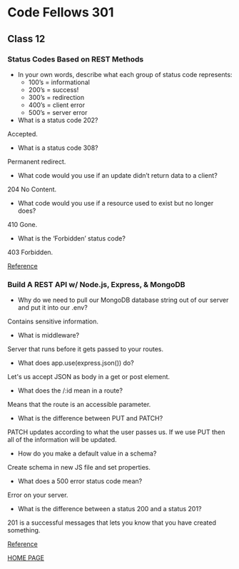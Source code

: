 # Code Fellows 301

## Class 12

### Status Codes Based on REST Methods

- In your own words, describe what each group of status code represents:
  - 100’s = informational
  - 200’s = success!
  - 300’s = redirection
  - 400’s = client error
  - 500’s = server error
- What is a status code 202?

Accepted.

- What is a status code 308?

Permanent redirect.

- What code would you use if an update didn’t return data to a client?

204 No Content.

- What code would you use if a resource used to exist but no longer does?

410 Gone.

- What is the ‘Forbidden’ status code?

403 Forbidden.

[Reference](https://www.moesif.com/blog/technical/api-design/Which-HTTP-Status-Code-To-Use-For-Every-CRUD-App/)

### Build A REST API w/ Node.js, Express, & MongoDB

- Why do we need to pull our MongoDB database string out of our server and put it into our .env?

Contains sensitive information.

- What is middleware?

Server that runs before it gets passed to your routes.

- What does app.use(express.json()) do?

Let's us accept JSON as body in a get or post element.

- What does the /:id mean in a route?

Means that the route is an accessible parameter.

- What is the difference between PUT and PATCH?

PATCH updates according to what the user passes us. If we use PUT then all of the information will be updated.

- How do you make a default value in a schema?

Create schema in new JS file and set properties.

- What does a 500 error status code mean?

Error on your server.

- What is the difference between a status 200 and a status 201?

201 is a successful messages that lets you know that you have created something.

[Reference](https://www.youtube.com/watch?v=fgTGADljAeg)

[HOME PAGE](https://getullrichordietrying.github.io/reading-notes/)
